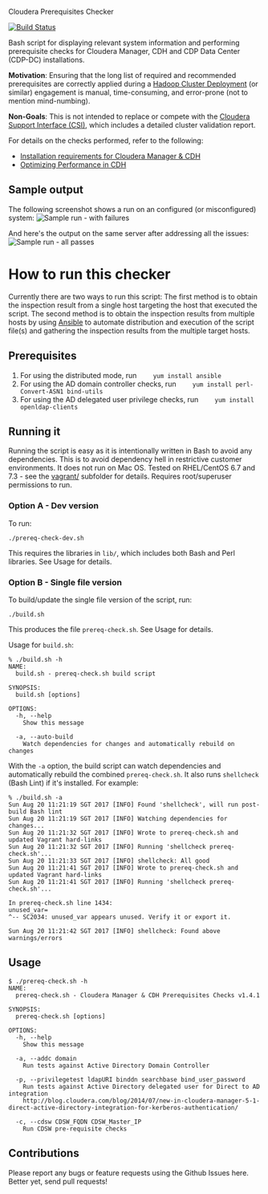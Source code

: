 Cloudera Prerequisites Checker

[![Build Status](https://travis-ci.org/cloudera-ps/prereq-checks.svg?branch=master)](https://travis-ci.org/cloudera-ps/prereq-checks)

Bash script for displaying relevant system information and performing
prerequisite checks for Cloudera Manager, CDH and CDP Data Center (CDP-DC) installations.

**Motivation**: Ensuring that the long list of required and recommended
prerequisites are correctly applied during a [Hadoop Cluster
Deployment](http://www.cloudera.com/content/www/en-us/services-support/professional-services/cluster-certification.html)
(or similar) engagement is manual, time-consuming, and error-prone (not to
mention mind-numbing).

**Non-Goals**: This is not intended to replace or compete with the
[Cloudera Support Interface (CSI)](http://blog.cloudera.com/blog/2014/02/secrets-of-cloudera-support-inside-our-own-enterprise-data-hub/),
which includes a detailed cluster validation report.

For details on the checks performed, refer to the following:
- [Installation requirements for Cloudera Manager & CDH](http://www.cloudera.com/content/www/en-us/documentation/enterprise/latest/topics/installation_reqts.html)
- [Optimizing Performance in CDH](http://www.cloudera.com/content/www/en-us/documentation/enterprise/latest/topics/cdh_admin_performance.html)

## Sample output

The following screenshot shows a run on an configured (or misconfigured)
system:
![Sample run - with failures](images/sample-run-fail.png)

And here's the output on the same server after addressing all the issues:
![Sample run - all passes](images/sample-run-pass.png)

# How to run this checker

Currently there are two ways to run this script:
The first method is to obtain the inspection result from a single host targeting
the host that executed the script.
The second method is to obtain the inspection results from multiple hosts
by using [Ansible](https://www.ansible.com/) to automate distribution and
execution of the script file(s) and gathering the inspection results from
the multiple target hosts.

## Prerequisites
1. For using the distributed mode, run
`    yum install ansible`
2. For using the AD domain controller checks, run
`    yum install perl-Convert-ASN1 bind-utils`
3. For using the AD delegated user privilege checks, run
`    yum install openldap-clients`

## Running it

Running the script is easy as it is intentionally written in Bash to avoid any
dependencies. This is to avoid dependency hell in restrictive customer
environments. It does not run on Mac OS. Tested on RHEL/CentOS 6.7 and 7.3 - see
the [vagrant/](vagrant/) subfolder for details. Requires root/superuser
permissions to run.

### Option A - Dev version

To run:

    ./prereq-check-dev.sh

This requires the libraries in `lib/`, which includes both Bash and Perl
libraries. See Usage for details.

### Option B - Single file version

To build/update the single file version of the script, run:

    ./build.sh

This produces the file `prereq-check.sh`. See Usage for details.

Usage for `build.sh`:

```
% ./build.sh -h
NAME:
  build.sh - prereq-check.sh build script

SYNOPSIS:
  build.sh [options]

OPTIONS:
  -h, --help
    Show this message

  -a, --auto-build
    Watch dependencies for changes and automatically rebuild on changes
```

With the `-a` option, the build script can watch dependencies and automatically
rebuild the combined `prereq-check.sh`. It also runs `shellcheck` (Bash Lint) if
it's installed. For example:

```
% ./build.sh -a
Sun Aug 20 11:21:19 SGT 2017 [INFO] Found 'shellcheck', will run post-build Bash lint
Sun Aug 20 11:21:19 SGT 2017 [INFO] Watching dependencies for changes...
Sun Aug 20 11:21:32 SGT 2017 [INFO] Wrote to prereq-check.sh and updated Vagrant hard-links
Sun Aug 20 11:21:32 SGT 2017 [INFO] Running 'shellcheck prereq-check.sh'...
Sun Aug 20 11:21:33 SGT 2017 [INFO] shellcheck: All good
Sun Aug 20 11:21:41 SGT 2017 [INFO] Wrote to prereq-check.sh and updated Vagrant hard-links
Sun Aug 20 11:21:41 SGT 2017 [INFO] Running 'shellcheck prereq-check.sh'...

In prereq-check.sh line 1434:
unused_var=
^-- SC2034: unused_var appears unused. Verify it or export it.

Sun Aug 20 11:21:42 SGT 2017 [INFO] shellcheck: Found above warnings/errors
```

## Usage

```
$ ./prereq-check.sh -h
NAME:
  prereq-check.sh - Cloudera Manager & CDH Prerequisites Checks v1.4.1

SYNOPSIS:
  prereq-check.sh [options]

OPTIONS:
  -h, --help
    Show this message

  -a, --addc domain
    Run tests against Active Directory Domain Controller

  -p, --privilegetest ldapURI binddn searchbase bind_user_password
    Run tests against Active Directory delegated user for Direct to AD integration
    http://blog.cloudera.com/blog/2014/07/new-in-cloudera-manager-5-1-direct-active-directory-integration-for-kerberos-authentication/

  -c, --cdsw CDSW_FQDN CDSW_Master_IP
    Run CDSW pre-requisite checks
```

## Contributions

Please report any bugs or feature requests using the Github Issues here. Better
yet, send pull requests!
